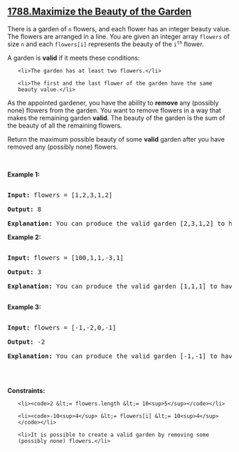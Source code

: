 ## [1788.Maximize the Beauty of the Garden](https://leetcode.com/problems/maximize-the-beauty-of-the-garden/)
<p>There is a garden of <code>n</code> flowers, and each flower has an integer beauty value. The flowers are arranged in a line. You are given an integer array <code>flowers</code> of size <code>n</code> and each <code>flowers[i]</code> represents the beauty of the <code>i<sup>th</sup></code> flower.</p>

<p>A garden is <strong>valid</strong> if it meets these conditions:</p>

<ul>
	<li>The garden has at least two flowers.</li>
	<li>The first and the last flower of the garden have the same beauty value.</li>
</ul>

<p>As the appointed gardener, you have the ability to <strong>remove</strong> any (possibly none) flowers from the garden. You want to remove flowers in a way that makes the remaining garden <strong>valid</strong>. The beauty of the garden is the sum of the beauty of all the remaining flowers.</p>

<p>Return the maximum possible beauty of some <strong>valid</strong> garden after you have removed any (possibly none) flowers.</p>

<p>&nbsp;</p>
<p><strong class="example">Example 1:</strong></p>

<pre>
<strong>Input:</strong> flowers = [1,2,3,1,2]
<strong>Output:</strong> 8
<strong>Explanation:</strong> You can produce the valid garden [2,3,1,2] to have a total beauty of 2 + 3 + 1 + 2 = 8.</pre>

<p><strong class="example">Example 2:</strong></p>

<pre>
<strong>Input:</strong> flowers = [100,1,1,-3,1]
<strong>Output:</strong> 3
<strong>Explanation:</strong> You can produce the valid garden [1,1,1] to have a total beauty of 1 + 1 + 1 = 3.
</pre>

<p><strong class="example">Example 3:</strong></p>

<pre>
<strong>Input:</strong> flowers = [-1,-2,0,-1]
<strong>Output:</strong> -2
<strong>Explanation:</strong> You can produce the valid garden [-1,-1] to have a total beauty of -1 + -1 = -2.
</pre>

<p>&nbsp;</p>
<p><strong>Constraints:</strong></p>

<ul>
	<li><code>2 &lt;= flowers.length &lt;= 10<sup>5</sup></code></li>
	<li><code>-10<sup>4</sup> &lt;= flowers[i] &lt;= 10<sup>4</sup></code></li>
	<li>It is possible to create a valid garden by removing some (possibly none) flowers.</li>
</ul>